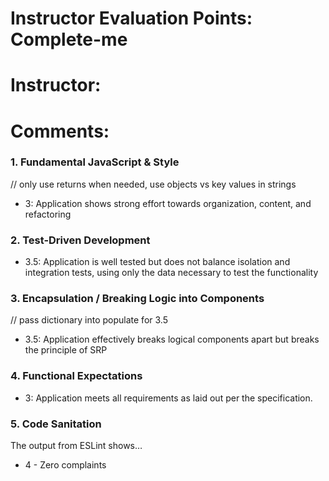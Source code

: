 # Instructor Evaluation Points: Complete-me
# Instructor:
# Comments:

### 1. Fundamental JavaScript & Style
// only use returns when needed, use objects vs key values in strings
* 3:  Application shows strong effort towards organization, content, and refactoring

### 2. Test-Driven Development

* 3.5: Application is well tested but does not balance isolation and integration tests, using only the data necessary to test the functionality

### 3. Encapsulation / Breaking Logic into Components
// pass dictionary into populate for 3.5
* 3.5: Application effectively breaks logical components apart but breaks the principle of SRP

### 4. Functional Expectations
* 3: Application meets all requirements as laid out per the specification.

### 5. Code Sanitation

The output from ESLint shows…

* 4 - Zero complaints
